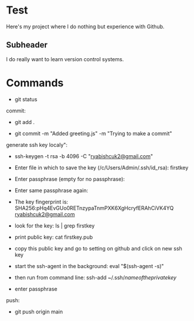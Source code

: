 # Test

Here's my project where I do nothing but experience with Github. 

## Subheader
 
I do really want to learn version control systems.

# Commands 

- git status 

commit:

- git add .

- git commit -m "Added greeting.js" -m "Trying to make a commit"

generate ssh key localy":

- ssh-keygen -t rsa -b 4096 -C "ryabishcuk2@gmail.com"
- Enter file in which to save the key (/c/Users/Admin/.ssh/id_rsa): firstkey
- Enter passphrase (empty for no passphrase): 
- Enter same passphrase again:
- The key fingerprint is:
  SHA256:pHq4EvGUo0RETnzypaTnmPXK6XgHcryfERAhCiVK4YQ ryabishcuk2@gmail.com

- look for the key: 
  ls | grep firstkey
- print public key:
  cat firstkey.pub

- copy this public key and go to setting on github and click on new ssh key
    
- start the ssh-agent in the background: eval "$(ssh-agent -s)"

- then run from command line: ssh-add ~/.ssh/*nameoftheprivatekey*       
- enter passphrase

push: 

- git push origin main